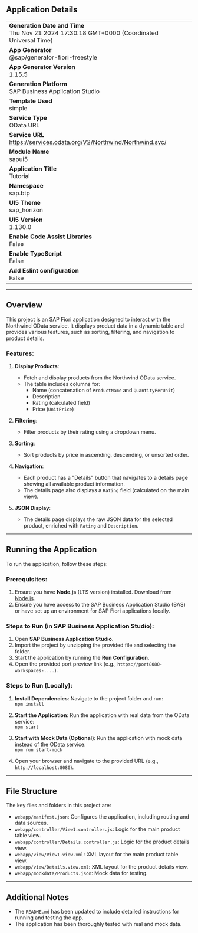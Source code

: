 ## Application Details

|               |                                                                                  |
| ------------- | -------------------------------------------------------------------------------- |
| **Generation Date and Time**<br>Thu Nov 21 2024 17:30:18 GMT+0000 (Coordinated Universal Time)  |
| **App Generator**<br>@sap/generator-fiori-freestyle                                             |
| **App Generator Version**<br>1.15.5                                                            |
| **Generation Platform**<br>SAP Business Application Studio                                     |
| **Template Used**<br>simple                                                                    |
| **Service Type**<br>OData URL                                                                  |
| **Service URL**<br>https://services.odata.org/V2/Northwind/Northwind.svc/                      |
| **Module Name**<br>sapui5                                                                      |
| **Application Title**<br>Tutorial                                                             |
| **Namespace**<br>sap.btp                                                                       |
| **UI5 Theme**<br>sap_horizon                                                                   |
| **UI5 Version**<br>1.130.0                                                                     |
| **Enable Code Assist Libraries**<br>False                                                     |
| **Enable TypeScript**<br>False                                                                |
| **Add Eslint configuration**<br>False                                                        |

---

## Overview

This project is an SAP Fiori application designed to interact with the Northwind OData service. It displays product data in a dynamic table and provides various features, such as sorting, filtering, and navigation to product details.

### Features:
1. **Display Products**:
   - Fetch and display products from the Northwind OData service.
   - The table includes columns for:
     - Name (concatenation of `ProductName` and `QuantityPerUnit`)
     - Description
     - Rating (calculated field)
     - Price (`UnitPrice`)
   
2. **Filtering**:
   - Filter products by their rating using a dropdown menu.

3. **Sorting**:
   - Sort products by price in ascending, descending, or unsorted order.

4. **Navigation**:
   - Each product has a "Details" button that navigates to a details page showing all available product information.
   - The details page also displays a `Rating` field (calculated on the main view).

5. **JSON Display**:
   - The details page displays the raw JSON data for the selected product, enriched with `Rating` and `Description`.

---

## Running the Application

To run the application, follow these steps:

### Prerequisites:
1. Ensure you have **Node.js** (LTS version) installed. Download from [Node.js](https://nodejs.org/).
2. Ensure you have access to the SAP Business Application Studio (BAS) or have set up an environment for SAP Fiori applications locally.

### Steps to Run (in SAP Business Application Studio):

1. Open **SAP Business Application Studio**.
2. Import the project by unzipping the provided file and selecting the folder.
3. Start the application by running the **Run Configuration**.
4. Open the provided port preview link (e.g., `https://port8080-workspaces-....`).

### Steps to Run (Locally):

1. **Install Dependencies**: Navigate to the project folder and run:  
   `npm install`

2. **Start the Application**: Run the application with real data from the OData service:  
   `npm start`

3. **Start with Mock Data (Optional)**: Run the application with mock data instead of the OData service:  
   `npm run start-mock`

4. Open your browser and navigate to the provided URL (e.g., `http://localhost:8080`).

---

## File Structure

The key files and folders in this project are:

- `webapp/manifest.json`: Configures the application, including routing and data sources.
- `webapp/controller/View1.controller.js`: Logic for the main product table view.
- `webapp/controller/Details.controller.js`: Logic for the product details view.
- `webapp/view/View1.view.xml`: XML layout for the main product table view.
- `webapp/view/Details.view.xml`: XML layout for the product details view.
- `webapp/mockdata/Products.json`: Mock data for testing.

---

## Additional Notes

- The `README.md` has been updated to include detailed instructions for running and testing the app.
- The application has been thoroughly tested with real and mock data.
